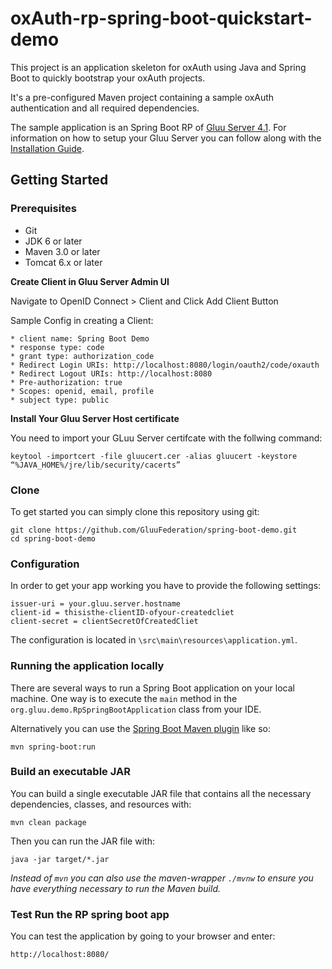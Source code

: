 # oxAuth-rp-spring-boot-quickstart-demo

This project is an application skeleton for oxAuth using Java and Spring Boot to quickly bootstrap your oxAuth projects.

It's a pre-configured Maven project containing a sample oxAuth authentication and all required dependencies.

The sample application is an Spring Boot RP of [Gluu Server 4.1][1].
For information on how to setup your Gluu Server you can follow along with the [Installation Guide][2].


## Getting Started

### Prerequisites
* Git
* JDK 6 or later
* Maven 3.0 or later
* Tomcat 6.x or later

**Create Client in Gluu Server Admin UI**

Navigate to OpenID Connect > Client and Click Add Client Button

Sample Config in creating a Client:
```
* client name: Spring Boot Demo
* response type: code
* grant type: authorization_code
* Redirect Login URIs: http://localhost:8080/login/oauth2/code/oxauth
* Redirect Logout URIs: http://localhost:8080
* Pre-authorization: true
* Scopes: openid, email, profile
* subject type: public
```

**Install Your Gluu Server Host certificate**

You need to import your GLuu Server certifcate with the follwing command:
```
keytool -importcert -file gluucert.cer -alias gluucert -keystore “%JAVA_HOME%/jre/lib/security/cacerts”
```

### Clone
To get started you can simply clone this repository using git:
```
git clone https://github.com/GluuFederation/spring-boot-demo.git
cd spring-boot-demo
```

### Configuration
In order to get your app working you have to provide the following settings:
```
issuer-uri = your.gluu.server.hostname
client-id = thisisthe-clientID-ofyour-createdcliet
client-secret = clientSecretOfCreatedCliet
```
The configuration is located in `\src\main\resources\application.yml`.

### Running the application locally

There are several ways to run a Spring Boot application on your local machine. One way is to execute the `main` method in the `org.gluu.demo.RpSpringBootApplication` class from your IDE.

Alternatively you can use the [Spring Boot Maven plugin](https://docs.spring.io/spring-boot/docs/current/reference/html/build-tool-plugins-maven-plugin.html) like so:
```shell
mvn spring-boot:run
```

### Build an executable JAR
You can build a single executable JAR file that contains all the necessary dependencies, classes, and resources with:
```
mvn clean package
```
Then you can run the JAR file with:
```
java -jar target/*.jar
```
*Instead of `mvn` you can also use the maven-wrapper `./mvnw` to ensure you have everything necessary to run the Maven build.*

### Test Run the RP spring boot app
You can test the application by going to your browser and enter:
```
http://localhost:8080/
```

[1]: https://gluu.org/docs/gluu-server/
[2]: https://gluu.org/docs/gluu-server/4.1/installation-guide/
